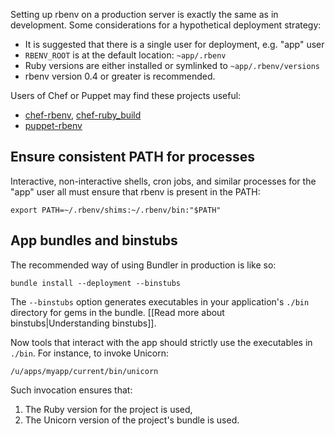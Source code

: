 Setting up rbenv on a production server is exactly the same as in development.
Some considerations for a hypothetical deployment strategy:

* It is suggested that there is a single user for deployment, e.g. "app" user
* `RBENV_ROOT` is at the default location: `~app/.rbenv`
* Ruby versions are either installed or symlinked to `~app/.rbenv/versions`
* rbenv version 0.4 or greater is recommended.

Users of Chef or Puppet may find these projects useful:

* [chef-rbenv][], [chef-ruby_build][]
* [puppet-rbenv][]

## Ensure consistent PATH for processes

Interactive, non-interactive shells, cron jobs, and similar processes for the
"app" user all must ensure that rbenv is present in the PATH:

    export PATH=~/.rbenv/shims:~/.rbenv/bin:"$PATH"

## App bundles and binstubs

The recommended way of using Bundler in production is like so:

    bundle install --deployment --binstubs

The `--binstubs` option generates executables in your application's `./bin`
directory for gems in the bundle.
[[Read more about binstubs|Understanding binstubs]].

Now tools that interact with the app should strictly use the executables in
`./bin`. For instance, to invoke Unicorn:

    /u/apps/myapp/current/bin/unicorn

Such invocation ensures that:

1. The Ruby version for the project is used,
2. The Unicorn version of the project's bundle is used.


  [chef-ruby_build]: https://github.com/fnichol/chef-ruby_build#readme
  [chef-rbenv]: https://github.com/fnichol/chef-rbenv#readme
  [puppet-rbenv]: https://github.com/alup/puppet-rbenv#readme
